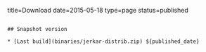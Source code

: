 title=Download
date=2015-05-18
type=page
status=published
~~~~~~

## Snapshot version

* [Last build](binaries/jerkar-distrib.zip) ${published_date}

